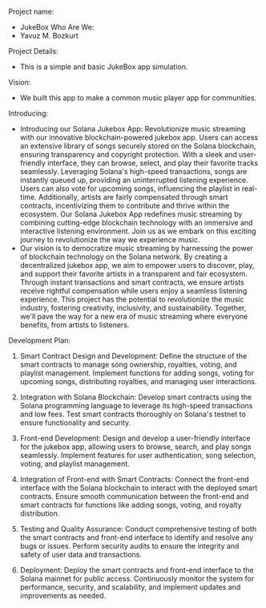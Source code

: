Project name:
- JukeBox
Who Are We:
- Yavuz M. Bozkurt


Project Details:
- This is a simple and basic JukeBox app simulation.

Vision:
- We built this app to make a common music player app for communities.

Introducing:
- Introducing our Solana Jukebox App: Revolutionize music streaming with our innovative blockchain-powered jukebox app. Users can access an extensive library of songs securely stored on the Solana blockchain, ensuring transparency and copyright protection. With a sleek and user-friendly interface, they can browse, select, and play their favorite tracks seamlessly. Leveraging Solana's high-speed transactions, songs are instantly queued up, providing an uninterrupted listening experience. Users can also vote for upcoming songs, influencing the playlist in real-time. Additionally, artists are fairly compensated through smart contracts, incentivizing them to contribute and thrive within the ecosystem. Our Solana Jukebox App redefines music streaming by combining cutting-edge blockchain technology with an immersive and interactive listening environment. Join us as we embark on this exciting journey to revolutionize the way we experience music. 
- Our vision is to democratize music streaming by harnessing the power of blockchain technology on the Solana network. By creating a decentralized jukebox app, we aim to empower users to discover, play, and support their favorite artists in a transparent and fair ecosystem. Through instant transactions and smart contracts, we ensure artists receive rightful compensation while users enjoy a seamless listening experience. This project has the potential to revolutionize the music industry, fostering creativity, inclusivity, and sustainability. Together, we'll pave the way for a new era of music streaming where everyone benefits, from artists to listeners.
  
Development Plan:
1. Smart Contract Design and Development:
    Define the structure of the smart contracts to manage song ownership, royalties, voting, and playlist management.
    Implement functions for adding songs, voting for upcoming songs, distributing royalties, and managing user interactions.

2. Integration with Solana Blockchain:
    Develop smart contracts using the Solana programming language to leverage its high-speed transactions and low fees.
    Test smart contracts thoroughly on Solana's testnet to ensure functionality and security.

3. Front-end Development:
    Design and develop a user-friendly interface for the jukebox app, allowing users to browse, search, and play songs seamlessly.
    Implement features for user authentication, song selection, voting, and playlist management.

4. Integration of Front-end with Smart Contracts:
    Connect the front-end interface with the Solana blockchain to interact with the deployed smart contracts.
    Ensure smooth communication between the front-end and smart contracts for functions like adding songs, voting, and royalty distribution.

5. Testing and Quality Assurance:
    Conduct comprehensive testing of both the smart contracts and front-end interface to identify and resolve any bugs or issues.
    Perform security audits to ensure the integrity and safety of user data and transactions.

6. Deployment:
    Deploy the smart contracts and front-end interface to the Solana mainnet for public access.
    Continuously monitor the system for performance, security, and scalability, and implement updates and improvements as needed.



